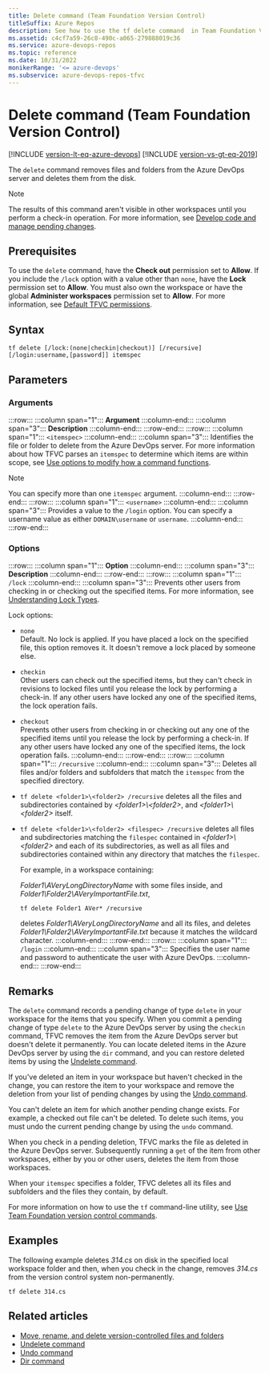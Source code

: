 ```yaml
---
title: Delete command (Team Foundation Version Control)
titleSuffix: Azure Repos
description: See how to use the tf delete command  in Team Foundation Version Control.
ms.assetid: c4cf7a59-26c8-490c-a065-279888019c36
ms.service: azure-devops-repos
ms.topic: reference
ms.date: 10/31/2022
monikerRange: '<= azure-devops'
ms.subservice: azure-devops-repos-tfvc
---
```



# Delete command (Team Foundation Version Control)


[!INCLUDE [version-lt-eq-azure-devops](../../includes/version-lt-eq-azure-devops.md)]
[!INCLUDE [version-vs-gt-eq-2019](../../includes/version-vs-gt-eq-2019.md)]

The `delete` command removes files and folders from the Azure DevOps server and deletes them from the disk.

> [!NOTE]
> The results of this command aren't visible in other workspaces until you perform a check-in operation. For more information, see [Develop code and manage pending changes](develop-code-manage-pending-changes.md).

## Prerequisites

To use the `delete` command, have the **Check out** permission set to **Allow**. If you include the `/lock` option with a value other than `none`, have the **Lock** permission set to **Allow**. You must also own the workspace or have the global **Administer workspaces** permission set to **Allow**. For more information, see [Default TFVC permissions](../../organizations/security/default-tfvc-permissions.md).

## Syntax
```
tf delete [/lock:(none|checkin|checkout)] [/recursive] [/login:username,[password]] itemspec
```

## Parameters

### Arguments

:::row:::
   :::column span="1":::
   **Argument**
   :::column-end:::
   :::column span="3":::
   **Description**
   :::column-end:::
:::row-end:::
:::row:::
   :::column span="1":::
   `<itemspec>`
   :::column-end:::
   :::column span="3":::
   Identifies the file or folder to delete from the Azure DevOps server. For more information about how TFVC parses an `itemspec` to determine which items are within scope, see [Use options to modify how a command functions](use-team-foundation-version-control-commands.md#use-options-to-modify-how-a-command-functions).

   > [!Note]  
   > You can specify more than one `itemspec` argument.
   :::column-end:::
:::row-end:::
:::row:::
   :::column span="1":::
   `<username>`
   :::column-end:::
   :::column span="3":::
   Provides a value to the `/login` option. You can specify a username value as either `DOMAIN\username` or `username`.
   :::column-end:::
:::row-end:::

### Options

:::row:::
   :::column span="1":::
   **Option**
   :::column-end:::
   :::column span="3":::
   **Description**
   :::column-end:::
:::row-end:::
:::row:::
   :::column span="1":::
   `/lock`
   :::column-end:::
   :::column span="3":::
   Prevents other users from checking in or checking out the specified items. For more information, see [Understanding Lock Types](understand-lock-types.md).
   
   Lock options:

   - `none`  
     Default. No lock is applied. If you have placed a lock on the specified file, this option removes it. It doesn't remove a lock placed by someone else.
   
   - `checkin`  
     Other users can check out the specified items, but they can't check in revisions to locked files until you release the lock by performing a check-in. If any other users have locked any one of the specified items, the lock operation fails.
   
   - `checkout`  
     Prevents other users from checking in or checking out any one of the specified items until you release the lock by performing a check-in. If any other users have locked any one of the specified items, the lock operation fails.
   :::column-end:::
:::row-end:::
:::row:::
   :::column span="1":::
   `/recursive`
   :::column-end:::
   :::column span="3":::
   Deletes all files and/or folders and subfolders that match the `itemspec` from the specified directory.

   - `tf delete <folder1>\<folder2> /recursive` deletes all the files and subdirectories contained by *\<folder1>\\\<folder2>*, and *\<folder1>\\\<folder2>* itself.
   - `tf delete <folder1>\<folder2> <filespec> /recursive` deletes all files and subdirectories matching the `filespec` contained in *\<folder1>\\\<folder2>* and each of its subdirectories, as well as all files and subdirectories contained within any directory that matches the `filespec`.
   
     For example, in a workspace containing:
   
     *Folder1\\AVeryLongDirectoryName* with some files inside, and *Folder1\\Folder2\\AVeryImportantFile.txt*,
   
     `tf delete Folder1 AVer* /recursive`
   
     deletes *Folder1\\AVeryLongDirectoryName* and all its files, and deletes *Folder1\\Folder2\\AVeryImportantFile.txt* because it matches the wildcard character.
   :::column-end:::
:::row-end:::
:::row:::
   :::column span="1":::
   `/login`
   :::column-end:::
   :::column span="3":::
   Specifies the user name and password to authenticate the user with Azure DevOps.
   :::column-end:::
:::row-end:::

## Remarks
The `delete` command records a pending change of type `delete` in your workspace for the items that you specify. When you commit a pending change of type `delete` to the Azure DevOps server by using the `checkin` command, TFVC removes the item from the Azure DevOps server but doesn't delete it permanently. You can locate deleted items in the Azure DevOps server by using the `dir` command, and you can restore deleted items by using the [Undelete command](undelete-command.md).

If you've deleted an item in your workspace but haven't checked in the change, you can restore the item to your workspace and remove the deletion from your list of pending changes by using the [Undo command](undo-command.md).

You can't delete an item for which another pending change exists. For example, a checked out file can't be deleted. To delete such items, you must undo the current pending change by using the `undo` command.

When you check in a pending deletion, TFVC marks the file as deleted in the Azure DevOps server. Subsequently running a `get` of the item from other workspaces, either by you or other users, deletes the item from those workspaces.

When your `itemspec` specifies a folder, TFVC deletes all its files and subfolders and the files they contain, by default.

For more information on how to use the `tf` command-line utility, see [Use Team Foundation version control commands](use-team-foundation-version-control-commands.md).

## Examples

The following example deletes *314.cs* on disk in the specified local workspace folder and then, when you check in the change, removes *314.cs* from the version control system non-permanently.

```
tf delete 314.cs
```

## Related articles

- [Move, rename, and delete version-controlled files and folders](rename-move-files-folders.md)
- [Undelete command](undelete-command.md)
- [Undo command](undo-command.md)
- [Dir command](dir-command.md)
